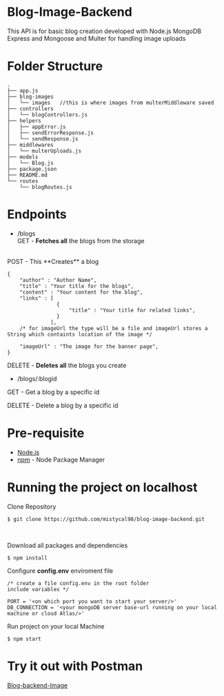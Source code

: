 # Blog-Image-Backend
This API is for basic blog creation developed with Node.js MongoDB Express and Mongoose and Multer for handling image uploads

# Folder Structure 

```
.
├── app.js
├── blog-images
│   └── images   //this is where images from multerMiddleware saved
├── controllers
│   └── blogControllers.js
├── helpers
│   ├── appError.js
│   ├── sendErrorResponse.js
│   └── sendResponse.js
├── middlewares
│   └── multerUploads.js
├── models
│   └── Blog.js
├── package.json
├── README.md
└── routes
    └── blogRoutes.js
```

# Endpoints

- /blogs <br>
GET - **Fetches all** the blogs from the storage
<br>
POST - This **Creates** a blog

```
{
    "author" : "Author Name",
    "title" : "Your title for the blogs",
    "content" : "Your content for the blog",
    "links" : [
                {
                    "title" : "Your title for related links",
                }
              ],
    /* for imageUrl the type will be a file and imageUrl stores a String which containts location of the image */

    "imageUrl" : "The image for the banner page",
}
``` 

DELETE - **Deletes all** the blogs you create
<br>

- /blogs/:blogid <br>

GET - Get a blog by a specific id

DELETE - Delete a blog by a specific id

# Pre-requisite

- [Node.js](https://nodejs.org/en/)
- [npm](https://www.npmjs.com/) - Node Package Manager

# Running the project on localhost
Clone Repository

```
$ git clone https://github.com/mistycal98/blog-image-backend.git
```
<br>

Download all packages and dependencies
```
$ npm install 
```
Configure **config.env** enviroment file

```
/* create a file config.env in the root folder
include variables */

PORT = '<on which port you want to start your server/>'
DB_CONNECTION = '<your mongoDB server base-url running on your local machine or cloud Atlas/>'

```
Run project on your local Machine
```
$ npm start
```

# Try it out with Postman

[Blog-backend-Image](https://www.getpostman.com/collections/b7298d6a1370471cfadf)
 